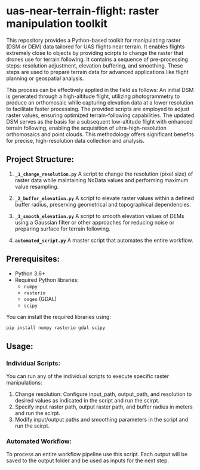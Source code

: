 # uas-near-terrain-flight: raster manipulation toolkit

This repository provides a Python-based toolkit for manipulating raster (DSM or DEM) data tailored for UAS flights near terrain. It enables flights extremely close to objects by providing scirpts to change the raster that drones use for terrain following. It contains a sequence of pre-processing steps: resolution adjustment, elevation buffering, and smoothing. These steps are used to prepare terrain data for advanced applications like flight planning or geospatial analysis.

This process can be effectively applied in the field as follows: An initial DSM is generated through a high-altitude flight, utilizing photogrammetry to produce an orthomosaic while capturing elevation data at a lower resolution to facilitate faster processing. The provided scripts are employed to adjust raster values, ensuring optimized terrain-following capabilities. The updated DSM serves as the basis for a subsequent low-altitude flight with enhanced terrain following, enabling the acquisition of ultra-high-resolution orthomosaics and point clouds. This methodology offers significant benefits for precise, high-resolution data collection and analysis.

## Project Structure:

1. **`_1_change_resolution.py`**
   A script to change the resolution (pixel size) of raster data while maintaining NoData values and performing maximum value resampling.

2. **`_2_buffer_elevation.py`**
   A script to elevate raster values within a defined buffer radius, preserving geometrical and topographical dependencies.

3. **`_3_smooth_elevation.py`**
   A script to smooth elevation values of DEMs using a Gaussian filter or other approaches for reducing noise or preparing surface for terrain following.

4. **`automated_script.py`**
   A master script that automates the entire workflow.

## Prerequisites:

- Python 3.6+
- Required Python libraries:
  - `numpy`
  - `rasterio`
  - `osgeo` (GDAL)
  - `scipy`

You can install the required libraries using:
```bash
pip install numpy rasterio gdal scipy
```
## Usage:

### Individual Scripts:
You can run any of the individual scripts to execute specific raster manipulations:

1. Change resolution: Configure input_path, output_path, and resolution to desired values as indicated in the script and run the scirpt.
2. Specify input raster path, output raster path, and buffer radius in meters and run the scirpt.
3. Modify input/output paths and smoothing parameters in the script and run the scirpt.

### Automated Workflow:
To process an entire workflow pipeline use this script. Each output will be saved to the output folder and be used as inputs for the next step.